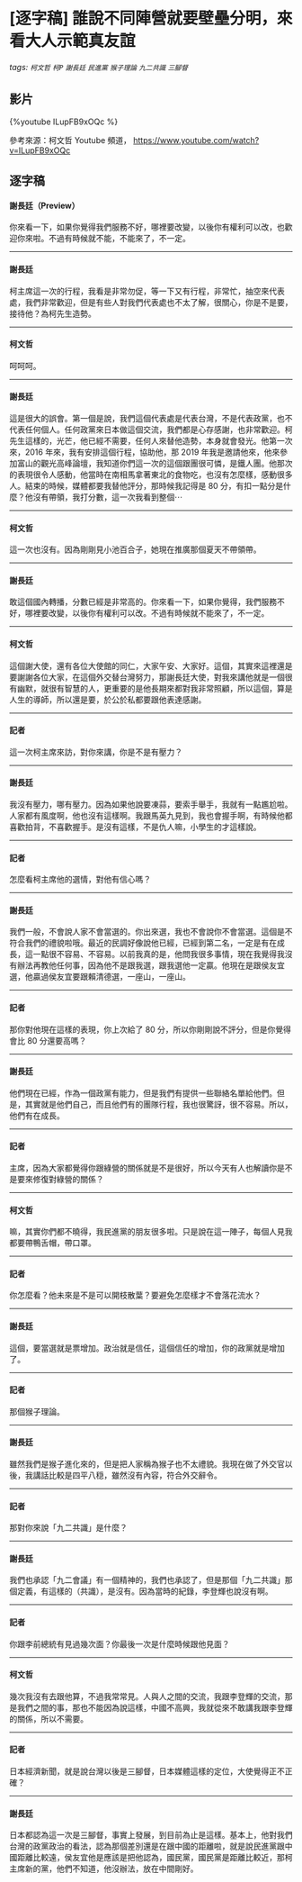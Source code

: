 # [逐字稿] 誰說不同陣營就要壁壘分明，來看大人示範真友誼

###### tags: `柯文哲` `柯P` `謝長廷` `民進黨` `猴子理論` `九二共識` `三腳督`

## 影片

{%youtube ILupFB9xOQc %}

參考來源：柯文哲 Youtube 頻道， https://www.youtube.com/watch?v=ILupFB9xOQc


## 逐字稿

#### 謝長廷（Preview）

你來看一下，如果你覺得我們服務不好，哪裡要改變，以後你有權利可以改，也歡迎你來啦。不過有時候就不能，不能來了，不一定。

---

#### 謝長廷

柯主席這一次的行程，我看是非常勿促，等一下又有行程，非常忙，抽空來代表處，我們非常歡迎，但是有些人對我們代表處也不太了解，很關心，你是不是要，接待他？為柯先生造勢。

---

#### 柯文哲

呵呵呵。

---

#### 謝長廷

這是很大的誤會。第一個是說，我們這個代表處是代表台灣，不是代表政黨，也不代表任何個人。任何政黨來日本做這個交流，我們都是心存感謝，也非常歡迎。柯先生這樣的，光芒，他已經不需要，任何人來替他造勢，本身就會發光。他第一次來，2016 年來，我有安排這個行程，協助他，那 2019 年我是邀請他來，他來參加富山的觀光高峰論壇，我知道你們這一次的這個跟團很可憐，是鐵人團。他那次的表現很令人感動，他當時在南相馬拿著東北的食物吃，也沒有怎麼樣，感動很多人。結束的時候，媒體都要我替他評分，那時候我記得是 80 分，有扣一點分是什麼？他沒有帶領，我打分數，這一次我看到整個⋯

--- 

#### 柯文哲

這一次也沒有。因為剛剛見小池百合子，她現在推廣那個夏天不帶領帶。

---

#### 謝長廷

敢這個國內轉播，分數已經是非常高的。你來看一下，如果你覺得，我們服務不好，哪裡要改變，以後你有權利可以改。不過有時候就不能來了，不一定。

---

#### 柯文哲

這個謝大使，還有各位大使館的同仁，大家午安、大家好。這個，其實來這裡還是要謝謝各位大家，在這個外交替台灣努力，那謝長廷大使，對我來講他就是一個很有幽默，就很有智慧的人，更重要的是他長期來都對我非常照顧，所以這個，算是人生的導師，所以還是要，於公於私都要跟他表達感謝。

---

#### 記者

這一次柯主席來訪，對你來講，你是不是有壓力？

---

#### 謝長廷

我沒有壓力，哪有壓力。因為如果他說要凍蒜，要索手舉手，我就有一點尷尬啦。人家都有風度啊，他也沒有這樣啊。我跟馬英九見到，我也會握手啊，有時候他都喜歡拍背，不喜歡握手。是沒有這樣，不是仇人嘛，小學生的才這樣說。

---

#### 記者

怎麼看柯主席他的選情，對他有信心嗎？

---

#### 謝長廷


我們一般，不會說人家不會當選的。你出來選，我也不會說你不會當選。這個是不符合我們的禮貌啦哦。最近的民調好像說他已經，已經到第二名，一定是有在成長，這一點很不容易、不容易。以前我真的是，他問我很多事情，現在我覺得我沒有辦法再教他任何事，因為他不是跟我選，跟我選他一定贏。他現在是跟侯友宜選，他贏過侯友宜要跟賴清德選，一座山，一座山。

---

#### 記者

那你對他現在這樣的表現，你上次給了 80 分，所以你剛剛說不評分，但是你覺得會比 80 分還要高嗎？

---

#### 謝長廷

他們現在已經，作為一個政黨有能力，但是我們有提供一些聯絡名單給他們。但是，其實就是他們自己，而且他們有的團隊行程，我也很驚訝，很不容易。所以，他們有在成長。


---

#### 記者

主席，因為大家都覺得你跟綠營的關係就是不是很好，所以今天有人也解讀你是不是要來修復對綠營的關係？

---

#### 柯文哲

嘛，其實你們都不曉得，我民進黨的朋友很多啦。只是說在這一陣子，每個人見我都要帶鴨舌帽，帶口罩。

---

#### 記者

你怎麼看？他未來是不是可以開枝散葉？要避免怎麼樣才不會落花流水？

---

#### 謝長廷

這個，要當選就是票增加。政治就是信任，這個信任的增加，你的政黨就是增加了。

---

#### 記者

那個猴子理論。

---

#### 謝長廷

雖然我們是猴子進化來的，但是把人家稱為猴子也不太禮貌。我現在做了外交官以後，我講話比較是四平八穏，雖然沒有內容，符合外交辭令。

---

#### 記者

那對你來說「九二共識」是什麼？

---

#### 謝長廷

我們也承認「九二會議」有一個精神的，我們也承認了，但是那個「九二共識」那個定義，有這樣的（共識），是沒有。因為當時的紀錄，李登輝也說沒有啊。

---

#### 記者

你跟李前總統有見過幾次面？你最後一次是什麼時候跟他見面？

---

#### 柯文哲

幾次我沒有去跟他算，不過我常常見。人與人之間的交流，我跟李登輝的交流，那是我們之間的事，那也不能因為說這樣，中國不高興，我就從來不敢講我跟李登輝的關係，所以不需要。

---

#### 記者

日本經濟新聞，就是說台灣以後是三腳督，日本媒體這樣的定位，大使覺得正不正確？

---

#### 謝長廷

日本都認為這一次是三腳督，事實上發展，到目前為止是這樣。基本上，他對我們台灣的政黨政治的看法，認為那個差別還是在跟中國的距離啦，就是說民進黨跟中國距離比較遠，侯友宜他是應該是把他認為，國民黨，國民黨是距離比較近，那柯主席新的黨，他們不知道，他沒辦法，放在中間剛好。




